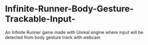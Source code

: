 # Infinite-Runner-Body-Gesture-Trackable-Input-
An Infinite Runner game made with Unreal engine where input will be detected from body gesture track with webcam
